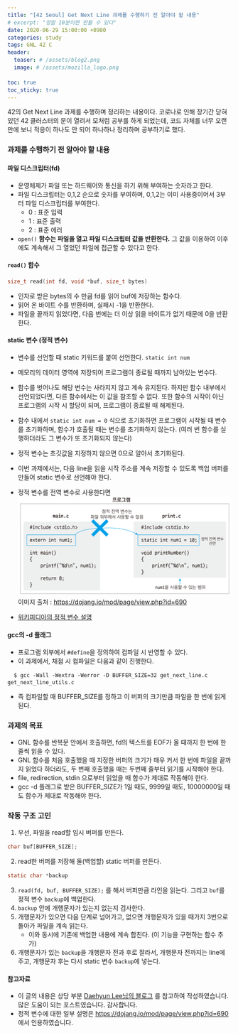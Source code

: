 ```yaml
---
title: "[42 Seoul] Get Next Line 과제를 수행하기 전 알아야 할 내용"
# excerpt: "정말 10분이면 만들 수 있다"
date: 2020-06-29 15:00:00 +0900
categories: study
tags: GNL 42 C
header:
  teaser: # /assets/blog2.png
  image: # /assets/mozilla_logo.png 

toc: true  
toc_sticky: true 
---
```


42의 Get Next Line 과제를 수행하며 정리하는 내용이다. 코로나로 인해 장기간 닫혀있던 42 클러스터의 문이 열려서 모처럼 공부를 하게 되었는데, 코드 자체를 너무 오랜만에 보니 적응이 하나도 안 되어 하나하나 정리하며 공부하기로 했다.

### 과제를 수행하기 전 알아야 할 내용
#### 파일 디스크립터(fd)
 * 운영체제가 파일 또는 하드웨어와 통신을 하기 위해 부여하는 숫자라고 한다.
 * 파일 디스크립터는 0,1,2 순으로 숫자를 부여하며, 0,1,2는 이미 사용중이어서 3부터 파일 디스크립터를 부여한다.
   * 0 : 표준 입력
   * 1 : 표준 출력
   * 2 : 표준 에러
 * `open()` **함수는 파일을 열고 파일 디스크립터 값을 반환한다.** 그 값을 이용하여 이후에도 계속해서 그 열었던 파일에 접근할 수 있다고 한다.


#### `read()` 함수
```c
size_t read(int fd, void *buf, size_t bytes)
```
 * 인자로 받은 bytes의 수 만큼 fd를 읽어 buf에 저장하는 함수다.
 * 읽어 온 바이트 수를 반환하며, 실패시 -1을 반환한다.
 * 파일을 끝까지 읽었다면, 다음 번에는 더 이상 읽을 바이트가 없기 때문에 0을 반환한다.

#### static 변수 (정적 변수)
  * 변수를 선언할 때 static 키워드를 붙여 선언한다. `static int num`

  * 메모리의 데이터 영역에 저장되어 프로그램이 종료될 때까지 남아있는 변수다.

  * 함수를 벗어나도 해당 변수는 사라지지 않고 계속 유지된다. 하지만 함수 내부에서 선언되었다면, 다른 함수에서는 이 값을 참조할 수 없다. 또한 함수의 시작이 아닌 프로그램의 시작 시 할당이 되며, 프로그램이 종료될 때 해제된다.

  * 함수 내에서 `static int num = 0` 식으로 초기화하면 프로그램이 시작될 때 변수를 초기화하며, 함수가 호출될 때는 변수를 초기화하지 않는다. (여러 번 함수를 실행하더라도 그 변수가 또 초기화되지 않는다)

  * 정적 변수는 초깃값을 지정하지 않으면 0으로 알아서 초기화된다.

  * 이번 과제에서는, 다음 line을 읽을 시작 주소를 계속 저장할 수 있도록 백업 버퍼를 만들어 static 변수로 선언해야 한다.

  * 정적 변수를 전역 변수로 사용한다면
    ![img](/assets/images/unit79-1.png)
    이미지 출처 : https://dojang.io/mod/page/view.php?id=690

  * [위키피디아의 정적 변수 설명](https://ko.wikipedia.org/wiki/%EC%A0%95%EC%A0%81_%EB%B3%80%EC%88%98)

  

#### gcc의 -d 플래그
 * 프로그램 외부에서 `#define`을 정의하여 컴파일 시 반영할 수 있다.
 * 이 과제에서, 채점 시 컴파일은 다음과 같이 진행한다.
```shell
  $ gcc -Wall -Wextra -Werror -D BUFFER_SIZE=32 get_next_line.c get_next_line_utils.c
```
 * 즉 컴파일할 때 BUFFER_SIZE를 정하고 이 버퍼의 크기만큼 파일을 한 번에 읽게 된다.

### 과제의 목표
 * GNL 함수를 반복문 안에서 호출하면, fd의 텍스트를 EOF가 올 때까지 한 번에 한 줄씩 읽을 수 있다.
 * GNL 함수를 처음 호출했을 때 지정한 버퍼의 크기가 매우 커서 한 번에 파일을 끝까지 읽었다 하더라도, 두 번째 호출했을 때는 두번째 줄부터 읽기를 시작해야 한다.
 * file, redirection, stdin 으로부터 읽었을 때 함수가 제대로 작동해야 한다.
 * gcc -d 플래그로 받은 BUFFER_SIZE가 1일 때도, 9999일 때도, 10000000일 때도 함수가 제대로 작동해야 한다.

### 작동 구조 고민
  1. 우선, 파일을 read할 임시 버퍼를 만든다.
```c
char buf[BUFFER_SIZE];
```
  2.  read한 버퍼를 저장해 둘(백업할) static 버퍼를 만든다.
```c
static char *backup
```
  3. `read(fd, buf, BUFFER_SIZE);` 를 해서 버퍼만큼 라인을 읽는다. 그리고 `buf`를 정적 변수 `backup`에 백업한다.
  4. `backup` 안에 개행문자가 있는지 없는지 검사한다.
  5. 개행문자가 있으면 다음 단계로 넘어가고, 없으면 개행문자가 있을 때가지 3번으로 돌아가 파일을 계속 읽는다.
     * 이와 동시에 기존에 백업한 내용에 계속 합친다. (이 기능을 구현하는 함수 추가)
 6. 개행문자가 있는 `backup`을 개행문자 전과 후로 잘라서, 개행문자 전까지는 line에 주고, 개행문자 후는 다시 static 변수 `backup`에 넣는다.



#### 참고자료

* 이 글의 내용은 상당 부분 [Daehyun Lee님의 블로그](https://velog.io/@hidaehyunlee/GetNextLine-삽질의-기록) 를 참고하여 작성하였습니다. 많은 도움이 되는 포스트였습니다. 감사합니다.
* 정적 변수에 대한 일부 설명은 https://dojang.io/mod/page/view.php?id=690 에서 인용하였습니다.